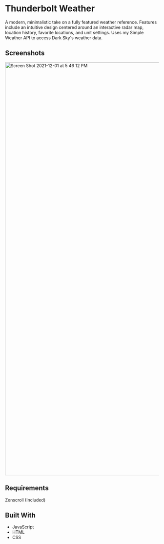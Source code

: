 # Thunderbolt Weather
A modern, minimalistic take on a fully featured weather reference. Features include an intuitive design centered around an interactive
radar map, location history, favorite locations, and unit settings. Uses my Simple Weather API to access Dark Sky's weather data.

## Screenshots
<img width="1348" alt="Screen Shot 2021-12-01 at 5 46 12 PM" src="https://user-images.githubusercontent.com/32973242/144326477-165122fc-18c2-4891-a11b-731a0590f552.png">

## Requirements
Zenscroll (Included)

## Built With

- JavaScript
- HTML
- CSS
